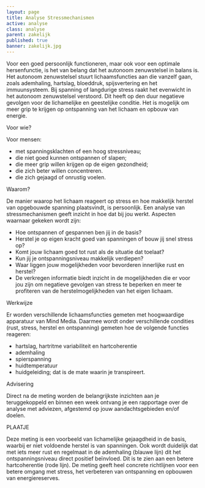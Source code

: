 ```yaml
---
layout: page
title: Analyse Stressmechanismen
active: analyse
class: analyse
parent: zakelijk
published: true
banner: zakelijk.jpg
---
```


Voor een goed persoonlijk functioneren, maar ook voor een optimale hersenfunctie, is het van belang dat het autonoom zenuwstelsel in balans is. Het autonoom zenuwstelsel stuurt lichaamsfuncties aan die vanzelf gaan, zoals ademhaling, hartslag, bloeddruk, spijsvertering en het immuunsysteem. Bij spanning of langdurige stress raakt het evenwicht in het autonoom zenuwstelsel verstoord. Dit heeft op den duur negatieve gevolgen voor de lichamelijke en geestelijke conditie. Het is mogelijk om meer grip te krijgen op ontspanning van het lichaam en opbouw van energie. 

Voor wie?

Voor mensen:

* met spanningsklachten of een hoog stressniveau;
* die niet goed kunnen ontspannen of slapen;
* die meer grip willen krijgen op de eigen gezondheid;
* die zich beter willen concentreren.
* die zich gejaagd of onrustig voelen. 


Waarom? 

De manier waarop het lichaam reageert op stress en hoe makkelijk herstel van opgebouwde spanning plaatsvindt, is persoonlijk. Een analyse van stressmechanismen geeft inzicht in hoe dat bij jou werkt. Aspecten waarnaar gekeken wordt zijn:

* Hoe ontspannen of gespannen ben jij in de basis?
* Herstel je op eigen kracht goed van spanningen of bouw jij snel stress op? 
* Komt jouw lichaam goed tot rust als de situatie dat toelaat? 
* Kun jij je ontspanningsniveau makkelijk verdiepen? 
* Waar liggen jouw mogelijkheden voor bevorderen innerlijke rust en herstel?
* De verkregen informatie biedt inzicht in de mogelijkheden die er voor jou zijn om negatieve gevolgen van stress te beperken en meer te profiteren van de herstelmogelijkheden van het eigen lichaam.  
 
Werkwijze

Er worden verschillende lichaamsfuncties gemeten met hoogwaardige apparatuur van Mind Media. Daarmee wordt onder verschillende condities (rust, stress, herstel en ontspanning) gemeten hoe de volgende functies reageren:

* hartslag, hartritme variabiliteit en hartcoherentie
* ademhaling
* spierspanning 
* huidtemperatuur 
* huidgeleiding; dat is de mate waarin je transpireert.

Advisering

Direct na de meting worden de belangrijkste inzichten aan je teruggekoppeld en binnen een week ontvang je een rapportage over de analyse met adviezen, afgestemd op jouw aandachtsgebieden en/of doelen. 

PLAATJE

Deze meting is een voorbeeld van lichamelijke gejaagdheid in de basis, waarbij er niet voldoende herstel is van spanningen. Ook wordt duidelijk dat met iets meer rust en regelmaat in de ademhaling  (blauwe lijn) dit het ontspanningsniveau direct positief beïnvloed. Dit is te zien aan een betere hartcoherentie  (rode lijn). De meting geeft heel concrete richtlijnen voor een betere omgang met stress, het verbeteren van ontspanning en opbouwen van energiereserves.   




